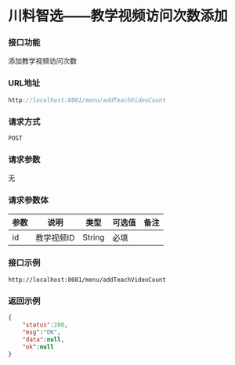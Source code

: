 # 川料智选——教学视频访问次数添加
### 接口功能

添加教学视频访问次数

### URL地址

```javascript
http://localhost:8081/menu/addTeachVideoCount
```

### 请求方式

`POST`

### 请求参数

无

### 请求参数体

| 参数      | 说明                               | 类型      | 可选值       | 备注    |
|---------- |---------------------------------- |---------- |------------- |-------- |
|id | 教学视频ID | String | 必填 | |

### 接口示例

`http://localhost:8081/menu/addTeachVideoCount`

### 返回示例

```json
{
    "status":200,
    "msg":"OK",
    "data":null,
    "ok":null
}
```
